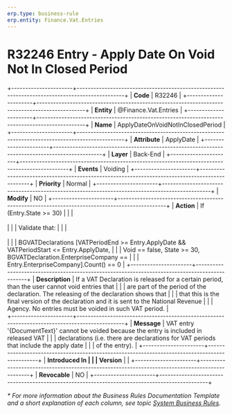```yaml
---
erp.type: business-rule
erp.entity: Finance.Vat.Entries
---
```


# R32246 Entry - Apply Date On Void Not In Closed Period
+----------------------+-----------------------------------------------------------------------------------------------+
| **Code**             | R32246                                                                                        |
+----------------------+-----------------------------------------------------------------------------------------------+
| **Entity**           | @Finance.Vat.Entries                                                                          |
+----------------------+-----------------------------------------------------------------------------------------------+
| **Name**             | ApplyDateOnVoidNotInClosedPeriod                                                              |
+----------------------+-----------------------------------------------------------------------------------------------+
| **Attribute**        | ApplyDate                                                                                     |
+----------------------+-----------------------------------------------------------------------------------------------+
| **Layer**            | Back-End                                                                                      |
+----------------------+-----------------------------------------------------------------------------------------------+
| **Events**           | Voiding                                                                                       |
+----------------------+-----------------------------------------------------------------------------------------------+
| **Priority**         | Normal                                                                                        |
+----------------------+-----------------------------------------------------------------------------------------------+
| **Modify**           | NO                                                                                            |
+----------------------+-----------------------------------------------------------------------------------------------+
| **Action**           | If (Entry.State >= 30)                                                                        |
|                      | <br/><br/>                                                                                    |
|                      | Validate that:                                                                                |
|                      | <br/><br/>                                                                                    |
|                      | BGVATDeclarations [VATPeriodEnd >= Entry.ApplyDate && VATPeriodStart <= Entry.ApplyDate,      |
|                      | Void == false, State >= 30, BGVATDeclaration.EnterpriseCompany ==                             |
|                      | Entry.EnterpriseCompany].Count() == 0                                                         |
+----------------------+-----------------------------------------------------------------------------------------------+
| **Description**      | If a VAT Declaration is released for a certain period, than the user cannot void entries that |
|                      | are part of the period of the declaration. The releasing of the declaration shows that        |
|                      | that this is the final version of the declaration and it is sent to the National Revenue      |
|                      | Agency. No entries must be voided in such VAT period.                                         |                                                
+----------------------+-----------------------------------------------------------------------------------------------+
| **Message**          | VAT entry '{DocumentText}' cannot be voided because the entry is included in released VAT     |
|                      | declarations (i.e. there are declarations for VAT periods that include the apply date         | 
|                      | of the entry).                                                                                |
+----------------------+-----------------------------------------------------------------------------------------------+
| **Introduced In      |                                                                                               |
| Version**            |                                                                                               |
+----------------------+-----------------------------------------------------------------------------------------------+
| **Revocable**        | NO                                                                                            |
+----------------------+-----------------------------------------------------------------------------------------------+

*\* For more information about the Business Rules Documentation Template and a short explanation of each column, see
topic [System Business Rules](../templates/template-description-system-business-rules.md).*
